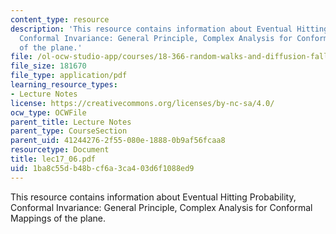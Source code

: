 ```yaml
---
content_type: resource
description: 'This resource contains information about Eventual Hitting Probability,
  Conformal Invariance: General Principle, Complex Analysis for Conformal Mappings
  of the plane.'
file: /ol-ocw-studio-app/courses/18-366-random-walks-and-diffusion-fall-2006/1ba8c55db48bcf6a3ca403d6f1088ed9_lec17_06.pdf
file_size: 181670
file_type: application/pdf
learning_resource_types:
- Lecture Notes
license: https://creativecommons.org/licenses/by-nc-sa/4.0/
ocw_type: OCWFile
parent_title: Lecture Notes
parent_type: CourseSection
parent_uid: 41244276-2f55-080e-1888-0b9af56fcaa8
resourcetype: Document
title: lec17_06.pdf
uid: 1ba8c55d-b48b-cf6a-3ca4-03d6f1088ed9
---
```

This resource contains information about Eventual Hitting Probability, Conformal Invariance: General Principle, Complex Analysis for Conformal Mappings of the plane.